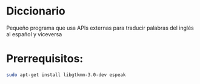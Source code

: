 # Diccionario
Pequeño programa que usa APIs externas para traducir palabras del inglés al español y viceversa

# Prerrequisitos:

```bash
sudo apt-get install libgtkmm-3.0-dev espeak
```